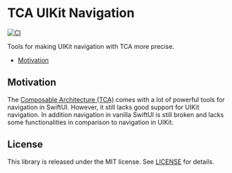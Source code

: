 # TCA UIKit Navigation

[![CI](https://github.com/PhilLibs/TCAUIKitNavigation/workflows/CI/badge.svg)](https://github.com/PhilLibs/TCAUIKitNavigation/actions?query=workflow%3ACI)

Tools for making UIKit navigation with TCA more precise.

  * [Motivation](#motivation)

## Motivation

The [Composable Architecture 
(TCA)](https://github.com/pointfreeco/swift-composable-architecture) 
comes with a lot of powerful tools for 
navigation in SwiftUI. However, it still lacks good support for UIKit 
navigation. In addition navigation in vanilla SwiftUI is still broken and 
lacks some functionalities in comparison to navigation in UIKit.

## License

This library is released under the MIT license. See [LICENSE](LICENSE) for 
details.

